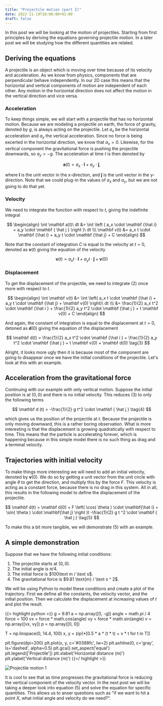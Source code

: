 ```yaml
---
title: "Projectile motion (part I)"
date: 2022-11-19T10:08:00+01:00
draft: false
---
```


In this post we will be looking at the motion of projectiles. 
Starting from first principles by deriving the equations governing projectile motion. 
In a later post we will be studying how the different quantities are related.

## Deriving the equations

A projectile is an object which is moving over time because of its velocity and acceleration. As we know from physics, components that are perpendicular behave independently. 
In our 2D case this means that the horizontal and vertical components of motion are independent of each other. 
Any motion in the horizontal direction does not affect the motion in the vertical direction and vice versa.

### Acceleration

To keep things simple, we will start with a projectile that has no horizontal motion. 
Because we are modeling a projectile on earth, the force of gravity, denoted by $g$, is always acting on the projectile. 
Let $a_x$ be the horizontal acceleration and $a_y$ the vertical acceleration.
Since no force is being excerted in the horizontal direction, we know that $a_x = 0$.
Likewise, for the vertical component the gravitational force is pushing the projectile downwards, so $a_y = -g$.
The acceleration at time $t$ is then denoted by

$$
\mathbf a(t) = a_x \cdot \mathbf {\hat i} + a_y \cdot \mathbf { \hat j }, \tag{1}
$$

where $\mathbf {\hat i}$ is the unit vector in the x-direction, and $\mathbf {\hat j}$ is the unit vector in the y-direction.
Note that we could plug-in the values of $a_x$ and $a_y$, but we are not going to do that yet.

### Velocity

We need to integrate the function with respect to $t$, giving the indefinite integral

$$
\begin{align}
\int \mathbf a(t)\ dt &= \int \left ( a_x \cdot \mathbf {\hat i} + a_y \cdot \mathbf { \hat j } \right )\ dt \\\
 \mathbf v(t) &= a_x t \cdot \mathbf {\hat i} + a_y t \cdot \mathbf {\hat j} + C
\end{align} 
$$

Note that the constant of integration $C$ is equal to the velocity at $t=0$, denoted as $\mathbf v(t)$ giving the equation of the velocity

$$
\mathbf v(t) = a_x t \cdot \mathbf {\hat i} + a_y t \cdot \mathbf {\hat j} + \mathbf v(0) \tag{2}
$$

### Displacement

To get the displacement of the projectile, we need to integrate (2) once more with respect to $t$.

$$
\begin{align}
\int \mathbf v(t) &= \int \left( a_x t \cdot \mathbf {\hat i} + a_y t \cdot \mathbf {\hat j} + \mathbf v(0) \right)\ dt \\\
&= \frac{1}{2} a_x t^2 \cdot \mathbf {\hat i } + \frac{1}{2} a_y t^2 \cdot \mathbf {\hat j } + t \mathbf v(0) + C
\end{align}
$$

And again, the constant of integration is equal to the displacement at $t=0$, detoned as $\mathbf d(0)$ giving the equation of the displacement

$$
\mathbf d(t) = \frac{1}{2} a_x t^2 \cdot \mathbf {\hat i } + \frac{1}{2} a_y t^2 \cdot \mathbf {\hat j } + t \mathbf v(0) + \mathbf d(0) \tag{3}
$$

Alright, it looks more ugly then it is because most of the component are going to disappear once we have the initial conditions of the projectile. 
Let's look at this with an example.

## Acceleration from the gravitational force

Continuing with our example with only vertical motion. Suppose the initial position is at $(0, 0)$ and there is no initial velocity. 
This reduces (3) to only the following terms

$$
\mathbf d (t) = -\frac{1}{2} g t^2 \cdot \mathbf { \hat j } \tag{4}
$$

which gives us the position of the projectile at $t$. 
Because the projectile is only moving downward, this is a rather boring observation.
What is more interesting is that the displacement is growing quadratically with respect to time. 
This means that the particle is accelerating forever, which is happening because in this simple model there is no such thing as drag and a terminal velocity.

## Trajectories with initial velocity

To make things more interesting we will need to add an initial velocity, denoted by $\mathbf v(0)$. 
We do so by getting a unit vector from the unit circle with angle $\theta$ to get the direction, and multiply this by the force $F$.
This velocity is acting as a constant force, because there is no drag in this system.
All in all, this results in the following model to define the displacement of the projectile.

$$
\mathbf d(t) = \mathbf d(0) + F \left( \cos( \theta ) \cdot \mathbf{\hat i} +  \sin( \theta ) \cdot \mathbf{\hat j}  \right )t  -\frac{1}{2} g t ^2 \cdot \mathbf { \hat j } \tag{5}
$$

To make this a bit more tangible, we will demonstrate (5) with an example. 

## A simple demonstration

Suppose that we have the following initial conditions:

 1. The projectile starts at $(0, 0)$.
 2. The initial angle is $\pi / 4$.
 3. The initial force is $100\text m / \text s$.
 4. The gravitational force is $9.81 \text{m} / \text s ^ 2$.

We will be using Python to model these conditions and create a plot of the trajectory.
First we define all the constants, the velocity vector, and the initial position.
Then we calculate the displacement at increasing values of $t$ and plot the result.

{{< highlight python >}}
g = 9.81
a = np.array([0, -g])
angle = math.pi / 4
force = 100
vx = force * math.cos(angle)
vy = force * math.sin(angle)
v = np.array([vx, vy])
p = np.array([0, 0])

T = np.linspace(0, 14.4, 100)
x, y = zip(*[0.5 * a * (t * t) + v * t for t in T])

plt.figure(dpi=200)
plt.plot(x, y, c='#0388fc', lw=2)
plt.axhline(0, c='gray', ls='dashed', alpha=0.5)
plt.gca().set_aspect('equal')
plt.legend(['Projectile'])
plt.xlabel('Horizontal distance (m)')
plt.ylabel('Vertical distance (m)')
{{</ highlight >}}

![Projectile motion 1](/projectile-1.png)

It is cool to see that as time progresses the gravitational force is reducing the vertical component of the velocity vector.
In the next post we will be taking a deeper look into equation (5) and solve the equation for specific quantities. 
This allows us to anser questions such as "if we want to hit a point $X$, what initial angle and velocity do we need?".
